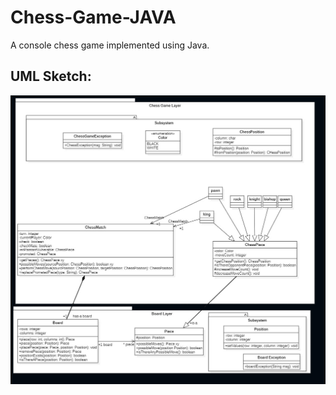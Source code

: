 # Chess-Game-JAVA

A console chess game implemented using Java.

## UML Sketch:

![UML-Sketch](./UML-sketch-v2.jpg)
